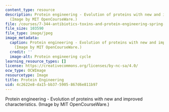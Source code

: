 ```yaml
---
content_type: resource
description: Protein engineering - Evolution of proteins with new and improved characteristics.
  (Image by MIT OpenCourseWare.)
file: /courses/7-344-antibiotics-toxins-and-protein-engineering-spring-2007/4c2622e8da15bb375905867d6e811b97_7-344s07.jpg
file_size: 103590
file_type: image/jpeg
image_metadata:
  caption: Protein engineering - Evolution of proteins with new and improved characteristics.
    (Image by MIT OpenCourseWare.)
  credit: ''
  image-alt: Protein engineering cycle
learning_resource_types: []
license: https://creativecommons.org/licenses/by-nc-sa/4.0/
ocw_type: OCWImage
resourcetype: Image
title: Protein Engineering
uid: 4c2622e8-da15-bb37-5905-867d6e811b97
---
```

Protein engineering - Evolution of proteins with new and improved characteristics. (Image by MIT OpenCourseWare.)